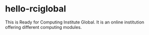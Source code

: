 # hello-rciglobal
This is Ready for Computing Institute Global.
It is an online institution offering different computing modules.
